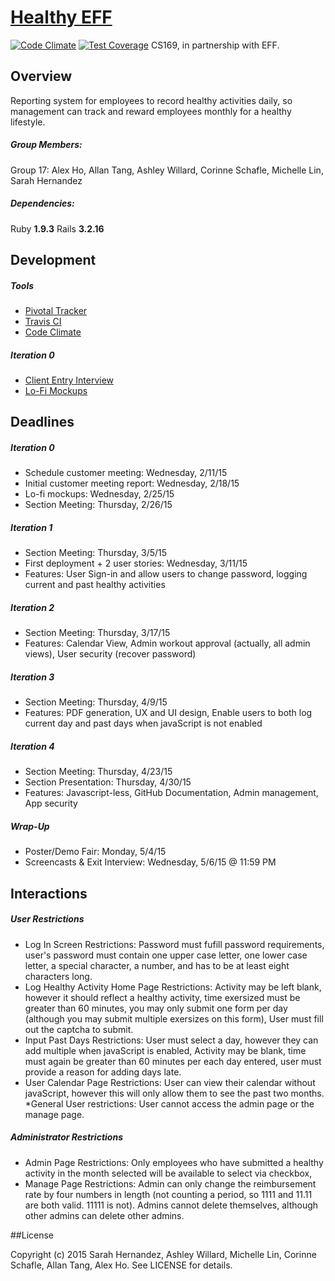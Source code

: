 # [Healthy EFF](https://healthy-eff-169.herokuapp.com)
[![Code Climate](https://codeclimate.com/github/ashleywillard/healthy-eff/badges/gpa.svg)](https://codeclimate.com/github/ashleywillard/healthy-eff)
[![Test Coverage](https://codeclimate.com/github/ashleywillard/healthy-eff/badges/coverage.svg)](https://codeclimate.com/github/ashleywillard/healthy-eff)
CS169, in partnership with EFF.

## Overview
Reporting system for employees to record healthy activities daily, so management can track and reward employees monthly for a healthy lifestyle.

##### Group Members:
Group 17: Alex Ho, Allan Tang, Ashley Willard, Corinne Schafle, Michelle Lin, Sarah Hernandez

##### Dependencies: 

Ruby **1.9.3** 
Rails **3.2.16**


## Development

##### Tools
* [Pivotal Tracker](https://www.pivotaltracker.com/n/projects/1282358)
* [Travis CI](https://travis-ci.org/ashleywillard/healthy-eff)
* [Code Climate](https://codeclimate.com/github/ashleywillard/healthy-eff)

##### Iteration 0
* [Client Entry Interview](https://youtu.be/ptYHlSCjSQI)
* [Lo-Fi Mockups](https://docs.google.com/presentation/d/1BA3Nlz5kssVkdUxyb5F7JyZ38Xxe5iuyYH-JrsLVQzc/)

## Deadlines

##### Iteration 0
* Schedule customer meeting: Wednesday, 2/11/15
* Initial customer meeting report: Wednesday, 2/18/15
* Lo-fi mockups: Wednesday, 2/25/15
* Section Meeting: Thursday, 2/26/15

##### Iteration 1
* Section Meeting: Thursday, 3/5/15
* First deployment + 2 user stories: Wednesday, 3/11/15
* Features: User Sign-in and allow users to change password, logging current and past healthy activities

##### Iteration 2
* Section Meeting: Thursday, 3/17/15
* Features: Calendar View, Admin workout approval (actually, all admin views), User security (recover password)


##### Iteration 3
* Section Meeting: Thursday, 4/9/15
* Features: PDF generation, UX and UI design, Enable users to both log current day and past days when javaScript is not enabled

##### Iteration 4
* Section Meeting: Thursday, 4/23/15
* Section Presentation: Thursday, 4/30/15
* Features: Javascript-less, GitHub Documentation, Admin management, App security


##### Wrap-Up
* Poster/Demo Fair: Monday, 5/4/15
* Screencasts & Exit Interview: Wednesday, 5/6/15 @ 11:59 PM


## Interactions

##### User Restrictions
* Log In Screen Restrictions: Password must fufill password requirements, user's password must contain one upper case letter, one lower case letter, a special character, a number, and has to be at least eight characters long. 
* Log Healthy Activity Home Page Restrictions: Activity may be left blank, however it should reflect a healthy activity, time exersized must be greater than 60 minutes, you may only submit one form per day (although you may submit multiple exersizes on this form), User must fill out the captcha to submit.
* Input Past Days Restrictions: User must select a day, however they can add multiple when javaScript is enabled, Activity may be blank, time must again be greater than 60 minutes per each day entered, user must provide a reason for adding days late. 
* User Calendar Page Restrictions: User can view their calendar without javaScript, however this will only allow them to see the past two months.
*General User restrictions: User cannot access the admin page or the manage page.

##### Administrator Restrictions
* Admin Page Restrictions: Only employees who have submitted a healthy activity in the month selected will be available to select via checkbox, 
* Manage Page Restrictions: Admin can only change the reimbursement rate by four numbers in length (not counting a period, so 1111 and 11.11 are both valid. 11111 is not). Admins cannot delete themselves, although other admins can delete other admins. 

##License

Copyright (c) 2015 Sarah Hernandez, Ashley Willard, Michelle Lin, Corinne Schafle, Allan Tang, Alex Ho. See LICENSE for details.
